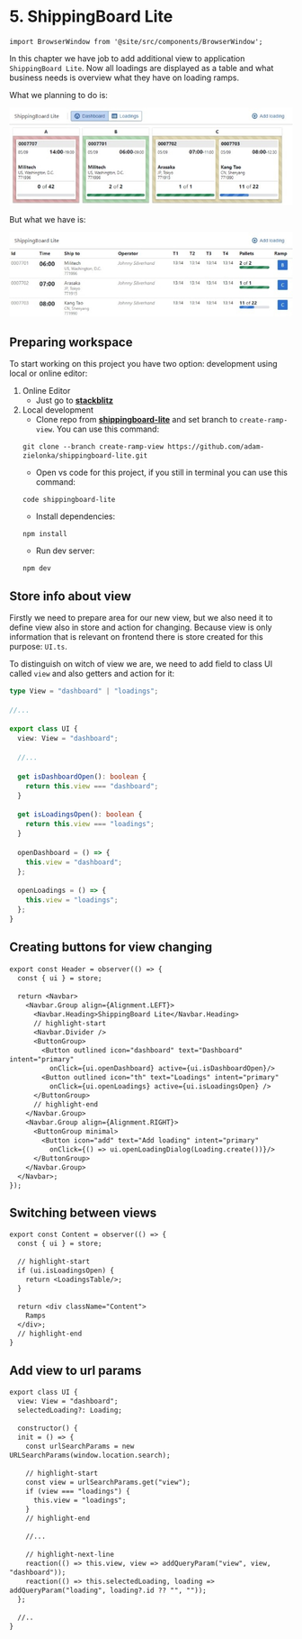 # 5. ShippingBoard Lite

```mdx-code-block
import BrowserWindow from '@site/src/components/BrowserWindow';
```

In this chapter we have job to add additional view to application `ShippingBoard Lite`. Now all loadings are displayed as a table and what business needs is overview what they have on loading ramps. 

What we planning to do is:

<BrowserWindow url="https://adam-zielonka.github.io/shippingboard-lite/">

![Final Result](img/img-05-01-final-result.jpeg)

</BrowserWindow>

But what we have is:

<BrowserWindow>

![what we have](img/img-05-02-what-we-have.jpeg)

</BrowserWindow>

## Preparing workspace

To start working on this project you have two option: development using local or online editor:

1. Online Editor
    - Just go to [**stackblitz**](https://stackblitz.com/github/adam-zielonka/shippingboard-lite/tree/create-ramp-view)
2. Local development
    - Clone repo from [**shippingboard-lite**](https://github.com/adam-zielonka/shippingboard-lite/tree/create-ramp-view) and set branch to `create-ramp-view`. You can use this command: 
    ```shell
    git clone --branch create-ramp-view https://github.com/adam-zielonka/shippingboard-lite.git
    ```
    - Open vs code for this project, if you still in terminal you can use this command:
    ```shell
    code shippingboard-lite
    ```
    - Install dependencies:
    ```
    npm install
    ```
    - Run dev server:
    ```
    npm dev
    ```

## Store info about view

Firstly we need to prepare area for our new view, but we also need it to define view also in store and action for changing. Because view is only information that is relevant on frontend there is store created for this purpose: `UI.ts`.

To distinguish on witch of view we are, we need to add field to class UI called `view` and also getters and action for it:

```ts showLineNumbers title='src/store/UI.ts'
type View = "dashboard" | "loadings";

//...

export class UI {
  view: View = "dashboard";

  //...

  get isDashboardOpen(): boolean {
    return this.view === "dashboard";
  }

  get isLoadingsOpen(): boolean {
    return this.view === "loadings";
  }

  openDashboard = () => {
    this.view = "dashboard";
  };

  openLoadings = () => {
    this.view = "loadings";
  };
}
```

## Creating buttons for view changing


```tsx showLineNumbers title='src/components/Header.tsx'
export const Header = observer(() => {
  const { ui } = store;
    
  return <Navbar>
    <Navbar.Group align={Alignment.LEFT}>
      <Navbar.Heading>ShippingBoard Lite</Navbar.Heading>
      // highlight-start
      <Navbar.Divider />
      <ButtonGroup>
        <Button outlined icon="dashboard" text="Dashboard" intent="primary"
          onClick={ui.openDashboard} active={ui.isDashboardOpen}/>
        <Button outlined icon="th" text="Loadings" intent="primary"
          onClick={ui.openLoadings} active={ui.isLoadingsOpen} />
      </ButtonGroup>
      // highlight-end
    </Navbar.Group>
    <Navbar.Group align={Alignment.RIGHT}>
      <ButtonGroup minimal>
        <Button icon="add" text="Add loading" intent="primary"
          onClick={() => ui.openLoadingDialog(Loading.create())}/>
      </ButtonGroup>
    </Navbar.Group>
  </Navbar>;
});

```

## Switching between views

```tsx showLineNumbers title='src/components/Content.tsx'
export const Content = observer(() => {
  const { ui } = store;

  // highlight-start
  if (ui.isLoadingsOpen) {
    return <LoadingsTable/>;
  }

  return <div className="Content">
    Ramps
  </div>;
  // highlight-end
}
```

## Add view to url params

```tsx showLineNumbers title='src/store/UI.ts'
export class UI {
  view: View = "dashboard";
  selectedLoading?: Loading;

  constructor() {
  init = () => {
    const urlSearchParams = new URLSearchParams(window.location.search);

    // highlight-start
    const view = urlSearchParams.get("view");
    if (view === "loadings") {
      this.view = "loadings";
    }
    // highlight-end
    
    //...

    // highlight-next-line
    reaction(() => this.view, view => addQueryParam("view", view, "dashboard"));
    reaction(() => this.selectedLoading, loading => addQueryParam("loading", loading?.id ?? "", ""));
  };

  //..
}
```
